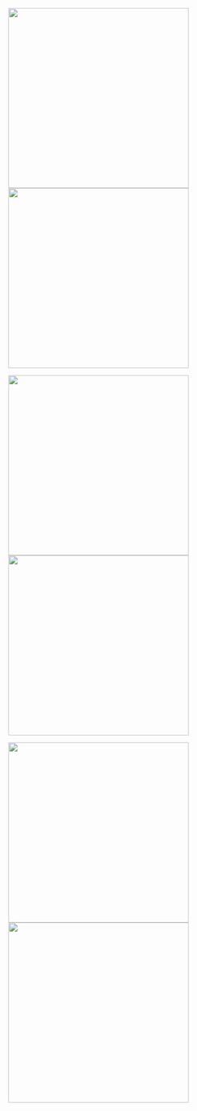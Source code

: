 <!--
### Hi there 👋

Here are some ideas to get you started:

- 🔭 I’m currently working on ...
- 🌱 I’m currently learning ...
- 👯 I’m looking to collaborate on ...
- 🤔 I’m looking for help with ...
- 💬 Ask me about ...
- 📫 How to reach me: ...
- 😄 Pronouns: ...
- ⚡ Fun fact: ...

<h1 align="center">Hi 👋, I'm Dhyey Thumar!</h1>
-->

<p align="center"> 
  <a href="https://github.com/dhyeythumar/graphql-proxy-api">
    <img align="center" src="https://github-readme-stats.vercel.app/api/pin/?username=dhyeythumar&repo=graphql-proxy-api" width = 360 />
  </a>
  <a href="https://github.com/dhyeythumar/how-to-GraphQL-js">
    <img align="center" src="https://github-readme-stats.vercel.app/api/pin/?username=dhyeythumar&repo=how-to-GraphQL-js" width = 360 />
  </a>
</p>

<p align="center"> 
  <a href="https://github.com/dhyeythumar/gym-video-streamer">
    <img align="center" src="https://github-readme-stats.vercel.app/api/pin/?username=dhyeythumar&repo=gym-video-streamer" width = 360 />
  </a>
  <a href="https://github.com/dhyeythumar/mlagents-video-streamer">
    <img align="center" src="https://github-readme-stats.vercel.app/api/pin/?username=dhyeythumar&repo=mlagents-video-streamer" width = 360 />
  </a>
</p>


<p align="center"> 
  <a href="https://github.com/dhyeythumar/BoatAttack-with-ML-Agents">
    <img align="center" src="https://github-readme-stats.vercel.app/api/pin/?username=dhyeythumar&repo=BoatAttack-with-ML-Agents" width = 360 />
  </a>
  <a href="https://github.com/dhyeythumar/awesome-readme-tools">
    <img align="center" src="https://github-readme-stats.vercel.app/api/pin/?username=dhyeythumar&repo=awesome-readme-tools" width = 360 />
  </a>
</p>

<!--
<details>
<summary>Extra Pins</summary>
<br>
  <a href="https://github.com/dhyeythumar/cv2module">
    <img align="center" src="https://github-readme-stats.vercel.app/api/pin/?username=dhyeythumar&repo=cv2module" />
  </a>
</details>
-->
